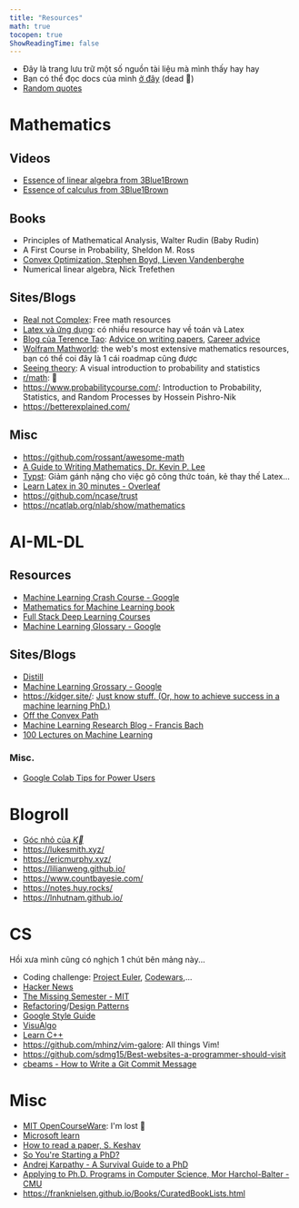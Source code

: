 ```yaml
---
title: "Resources"
math: true
tocopen: true
ShowReadingTime: false
---
```

- Đây là trang lưu trữ một số nguồn tài liệu mà mình thấy hay hay
- Bạn có thể đọc docs của mình [ở đây](https://ngntrgduc.github.io/docs/) (dead 🥲)
- [Random quotes](/quotes)

# Mathematics
## Videos
- [Essence of linear algebra from 3Blue1Brown](https://www.youtube.com/playlist?list=PLZHQObOWTQDPD3MizzM2xVFitgF8hE_ab)
- [Essence of calculus from 3Blue1Brown](https://www.youtube.com/playlist?list=PLZHQObOWTQDMsr9K-rj53DwVRMYO3t5Yr)

## Books
- Principles of Mathematical Analysis, Walter Rudin (Baby Rudin)
- A First Course in Probability, Sheldon M. Ross
- [Convex Optimization, Stephen Boyd, Lieven Vandenberghe](https://web.stanford.edu/~boyd/cvxbook/bv_cvxbook.pdf)
- Numerical linear algebra, Nick Trefethen


## Sites/Blogs
- [Real not Complex](https://realnotcomplex.com/): Free math resources
- [Latex và ứng dụng](https://vietex.blog.fc2.com/): có nhiều resource hay về toán và Latex
- [Blog của Terence Tao](https://terrytao.wordpress.com/): [Advice on writing papers](https://terrytao.wordpress.com/advice-on-writing-papers/), [Career advice](https://terrytao.wordpress.com/career-advice/)
- [Wolfram Mathworld](https://mathworld.wolfram.com/): the web's most extensive mathematics resources, bạn có thể coi đây là 1 cái roadmap cũng được
- [Seeing theory](https://seeing-theory.brown.edu/index.html): A visual introduction to probability and statistics
- [r/math](https://www.reddit.com/r/math/top/?t=all): 🤯
- https://www.probabilitycourse.com/: Introduction to Probability, Statistics, and Random Processes by Hossein Pishro-Nik
- https://betterexplained.com/

## Misc
- https://github.com/rossant/awesome-math
- [A Guide to Writing Mathematics, Dr. Kevin P. Lee](https://web.cs.ucdavis.edu/~amenta/w10/writingman.pdf)
- [Typst](https://github.com/typst/typst): Giảm gánh nặng cho việc gõ công thức toán, kẻ thay thế Latex...
- [Learn Latex in 30 minutes - Overleaf](https://www.overleaf.com/learn/latex/Learn_LaTeX_in_30_minutes)
- https://github.com/ncase/trust
- https://ncatlab.org/nlab/show/mathematics

# AI-ML-DL

## Resources
- [Machine Learning Crash Course - Google](https://developers.google.com/machine-learning/crash-course)
- [Mathematics for Machine Learning book](https://mml-book.github.io/)
- [Full Stack Deep Learning Courses](https://fullstackdeeplearning.com/course/)
- [Machine Learning Glossary - Google](https://developers.google.com/machine-learning/glossary)

## Sites/Blogs
- [Distill](https://distill.pub/)
- [Machine Learning Grossary - Google](https://developers.google.com/machine-learning/glossary)
- https://kidger.site/: [Just know stuff. (Or, how to achieve success in a machine learning PhD.)](https://kidger.site/thoughts/just-know-stuff/)
- [Off the Convex Path](http://www.offconvex.org/)
- [Machine Learning Research Blog - Francis Bach](https://francisbach.com/)
- [100 Lectures on Machine Learning](https://www.cs.ubc.ca/~schmidtm/Courses/LecturesOnML/)

### Misc.
- [Google Colab Tips for Power Users ](https://amitness.com/2020/06/google-colaboratory-tips/)


# Blogroll
- [Góc nhỏ của $\vec{K}$](https://balldk.github.io/)
- https://lukesmith.xyz/
- https://ericmurphy.xyz/
- https://lilianweng.github.io/
- https://www.countbayesie.com/
- https://notes.huy.rocks/
- https://lnhutnam.github.io/

# CS
Hồi xưa mình cũng có nghịch 1 chút bên mảng này...

- Coding challenge: [Project Euler](https://projecteuler.net/about), [Codewars](https://www.codewars.com),...
- [Hacker News](https://news.ycombinator.com/news)
- [The Missing Semester - MIT](https://missing.csail.mit.edu/)
- [Refactoring](https://refactoring.guru/refactoring)/[Design Patterns](https://refactoring.guru/design-patterns/catalog)
- [Google Style Guide](https://google.github.io/styleguide/)
- [VisuAlgo](https://visualgo.net/en)
- [Learn C++](https://www.learncpp.com/)
- https://github.com/mhinz/vim-galore: All things Vim!
- https://github.com/sdmg15/Best-websites-a-programmer-should-visit
- [cbeams - How to Write a Git Commit Message](https://cbea.ms/git-commit/)

# Misc
- [MIT OpenCourseWare](https://ocw.mit.edu/search/): I'm lost 🥲
- [Microsoft learn](https://learn.microsoft.com/en-us/training/)
- [How to read a paper, S. Keshav](https://web.stanford.edu/class/ee384m/Handouts/HowtoReadPaper.pdf)
- [So You're Starting a PhD?](https://web.engr.oregonstate.edu/~rosulekm/advising.html)
- [Andrej Karpathy - A Survival Guide to a PhD](http://karpathy.github.io/2016/09/07/phd/)
- [Applying to Ph.D. Programs in Computer Science, Mor Harchol-Balter - CMU](https://www.cs.cmu.edu/~harchol/gradschooltalk.pdf)
- https://franknielsen.github.io/Books/CuratedBookLists.html